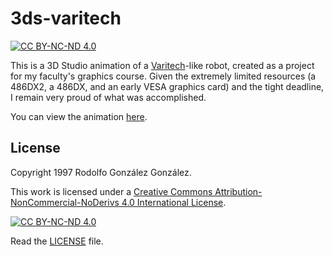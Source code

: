 # 3ds-varitech

[![CC BY-NC-ND 4.0][cc-by-nc-nd-shield]][cc-by-nc-nd]

This is a 3D Studio animation of a [Varitech](https://es.wikipedia.org/wiki/VF-1_Valkyrie)-like robot, created as a project for my faculty's graphics course. Given the extremely limited resources (a 486DX2, a 486DX, and an early VESA graphics card) and the tight deadline, I remain very proud of what was accomplished.

You can view the animation [here](https://youtu.be/Leb2LjsaMlw).

## License

Copyright 1997 Rodolfo González González.

This work is licensed under a
[Creative Commons Attribution-NonCommercial-NoDerivs 4.0 International License][cc-by-nc-nd].

[![CC BY-NC-ND 4.0][cc-by-nc-nd-image]][cc-by-nc-nd]

[cc-by-nc-nd]: http://creativecommons.org/licenses/by-nc-nd/4.0/
[cc-by-nc-nd-image]: https://licensebuttons.net/l/by-nc-nd/4.0/88x31.png
[cc-by-nc-nd-shield]: https://img.shields.io/badge/License-CC%20BY--NC--ND%204.0-lightgrey.svg

Read the [LICENSE](LICENSE) file.
